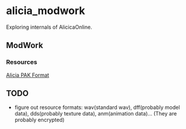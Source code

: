 # alicia_modwork
Exploring internals of AlicicaOnline.

## ModWork
### Resources
[Alicia PAK Format](theory/AliciaPAKFormat.md)

## TODO
- figure out resource formats: wav(standard wav), dff(probably model data), dds(probably texture data), anm(animation data)... (They are probably encrypted)
